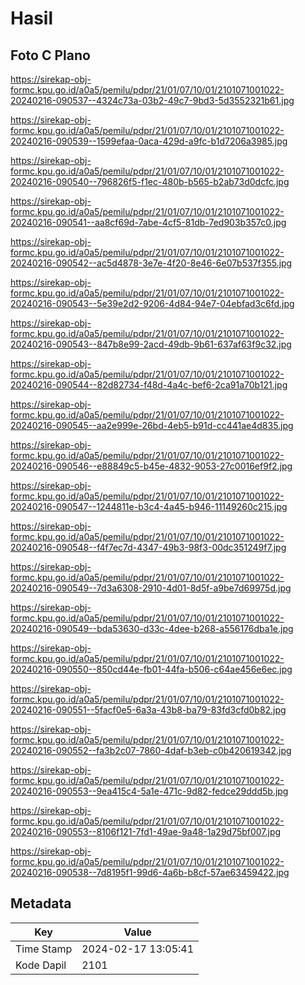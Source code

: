 # Hasil

## Foto C Plano

https://sirekap-obj-formc.kpu.go.id/a0a5/pemilu/pdpr/21/01/07/10/01/2101071001022-20240216-090537--4324c73a-03b2-49c7-9bd3-5d3552321b61.jpg

https://sirekap-obj-formc.kpu.go.id/a0a5/pemilu/pdpr/21/01/07/10/01/2101071001022-20240216-090539--1599efaa-0aca-429d-a9fc-b1d7206a3985.jpg

https://sirekap-obj-formc.kpu.go.id/a0a5/pemilu/pdpr/21/01/07/10/01/2101071001022-20240216-090540--796826f5-f1ec-480b-b565-b2ab73d0dcfc.jpg

https://sirekap-obj-formc.kpu.go.id/a0a5/pemilu/pdpr/21/01/07/10/01/2101071001022-20240216-090541--aa8cf69d-7abe-4cf5-81db-7ed903b357c0.jpg

https://sirekap-obj-formc.kpu.go.id/a0a5/pemilu/pdpr/21/01/07/10/01/2101071001022-20240216-090542--ac5d4878-3e7e-4f20-8e46-6e07b537f355.jpg

https://sirekap-obj-formc.kpu.go.id/a0a5/pemilu/pdpr/21/01/07/10/01/2101071001022-20240216-090543--5e39e2d2-9206-4d84-94e7-04ebfad3c6fd.jpg

https://sirekap-obj-formc.kpu.go.id/a0a5/pemilu/pdpr/21/01/07/10/01/2101071001022-20240216-090543--847b8e99-2acd-49db-9b61-637af63f9c32.jpg

https://sirekap-obj-formc.kpu.go.id/a0a5/pemilu/pdpr/21/01/07/10/01/2101071001022-20240216-090544--82d82734-f48d-4a4c-bef6-2ca91a70b121.jpg

https://sirekap-obj-formc.kpu.go.id/a0a5/pemilu/pdpr/21/01/07/10/01/2101071001022-20240216-090545--aa2e999e-26bd-4eb5-b91d-cc441ae4d835.jpg

https://sirekap-obj-formc.kpu.go.id/a0a5/pemilu/pdpr/21/01/07/10/01/2101071001022-20240216-090546--e88849c5-b45e-4832-9053-27c0016ef9f2.jpg

https://sirekap-obj-formc.kpu.go.id/a0a5/pemilu/pdpr/21/01/07/10/01/2101071001022-20240216-090547--1244811e-b3c4-4a45-b946-11149260c215.jpg

https://sirekap-obj-formc.kpu.go.id/a0a5/pemilu/pdpr/21/01/07/10/01/2101071001022-20240216-090548--f4f7ec7d-4347-49b3-98f3-00dc351249f7.jpg

https://sirekap-obj-formc.kpu.go.id/a0a5/pemilu/pdpr/21/01/07/10/01/2101071001022-20240216-090549--7d3a6308-2910-4d01-8d5f-a9be7d69975d.jpg

https://sirekap-obj-formc.kpu.go.id/a0a5/pemilu/pdpr/21/01/07/10/01/2101071001022-20240216-090549--bda53630-d33c-4dee-b268-a556176dba1e.jpg

https://sirekap-obj-formc.kpu.go.id/a0a5/pemilu/pdpr/21/01/07/10/01/2101071001022-20240216-090550--850cd44e-fb01-44fa-b506-c64ae456e6ec.jpg

https://sirekap-obj-formc.kpu.go.id/a0a5/pemilu/pdpr/21/01/07/10/01/2101071001022-20240216-090551--5facf0e5-6a3a-43b8-ba79-83fd3cfd0b82.jpg

https://sirekap-obj-formc.kpu.go.id/a0a5/pemilu/pdpr/21/01/07/10/01/2101071001022-20240216-090552--fa3b2c07-7860-4daf-b3eb-c0b420619342.jpg

https://sirekap-obj-formc.kpu.go.id/a0a5/pemilu/pdpr/21/01/07/10/01/2101071001022-20240216-090553--9ea415c4-5a1e-471c-9d82-fedce29ddd5b.jpg

https://sirekap-obj-formc.kpu.go.id/a0a5/pemilu/pdpr/21/01/07/10/01/2101071001022-20240216-090553--8106f121-7fd1-49ae-9a48-1a29d75bf007.jpg

https://sirekap-obj-formc.kpu.go.id/a0a5/pemilu/pdpr/21/01/07/10/01/2101071001022-20240216-090538--7d8195f1-99d6-4a6b-b8cf-57ae63459422.jpg


## Metadata

| Key        | Value               |
| ---------- | ------------------- |
| Time Stamp | 2024-02-17 13:05:41 |
| Kode Dapil | 2101                |



